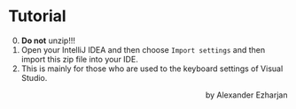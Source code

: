 # Tutorial

0. **Do not** unzip!!!
1. Open your IntelliJ IDEA and then choose `Import settings` and then import this zip file into your IDE.
2. This is mainly for those who are used to the keyboard settings of Visual Studio.









<p align="right">by Alexander Ezharjan</p>

